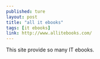 ```yaml
---
published: ture
layout: post
title: "all it ebooks"
tags: [it ebooks]
link: http://www.allitebooks.com/
---
```


This site provide so many IT ebooks.
